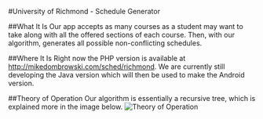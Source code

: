 #University of Richmond - Schedule Generator

##What It Is
Our app accepts as many courses as a student may want to take along with all the offered sections of each course.  Then, with
our algorithm, generates all possible non-conflicting schedules.

##Where It Is
Right now the PHP version is available at http://mikedombrowski.com/sched/richmond.
We are currently still developing the Java version which will then be used to make the Android version.

##Theory of Operation
Our algorithm is essentially a recursive tree, which is explained more in the image below.
![Theory of Operation](https://github.com/md100play/ACMAppDev/blob/master/illustration.png)
